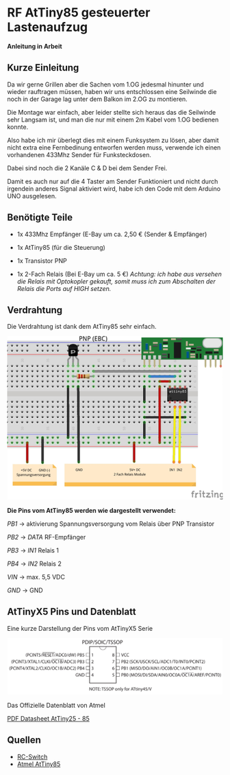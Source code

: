 # RF AtTiny85 gesteuerter Lastenaufzug

**Anleitung in Arbeit**

## Kurze Einleitung

Da wir gerne Grillen aber die Sachen vom 1.OG jedesmal hinunter und 
wieder rauftragen müssen, haben wir uns entschlossen 
eine Seilwinde die noch in der Garage lag unter dem Balkon im 2.OG zu 
montieren.

Die Montage war einfach, aber leider stellte sich heraus das die 
Seilwinde sehr Langsam ist, und man die nur mit einem 2m Kabel vom 1.OG 
bedienen konnte.

Also habe ich mir überlegt dies mit einem Funksystem zu lösen, aber 
damit nicht extra eine Fernbedinung entworfen werden muss, verwende ich 
einen vorhandenen 433Mhz Sender für Funksteckdosen.

Dabei sind noch die 2 Kanäle C & D bei dem Sender Frei.

Damit es auch nur auf die 4 Taster am Sender Funktioniert und nicht 
durch irgendein anderes Signal aktiviert wird, habe ich den Code mit 
dem Arduino UNO ausgelesen.


## Benötigte Teile

* 1x 433Mhz Empfänger (E-Bay um ca. 2,50 € (Sender & Empfänger)

* 1x AtTiny85 (für die Steuerung)

* 1x Transistor PNP

* 1x 2-Fach Relais (Bei E-Bay um ca. 5 €) *Achtung: ich habe aus 
versehen die Relais mit Optokopler gekauft, somit muss ich zum 
Abschalten der Relais die Ports auf HIGH setzen.*


## Verdrahtung

Die Verdrahtung ist dank dem AtTiny85 sehr einfach.

![Verdrahtung AtTiny85](Doku/Schaltplan.jpg)

**Die Pins vom AtTiny85 werden wie dargestellt verwendet:**

*PB1* -> aktivierung Spannungsversorgung vom Relais über PNP Transistor

*PB2* -> *DATA* RF-Empfänger

*PB3* -> *IN1* Relais 1

*PB4* -> *IN2* Relais 2

*VIN* -> max. 5,5 VDC

*GND* -> GND


## AtTinyX5 Pins und Datenblatt

Eine kurze Darstellung der Pins vom AtTinyX5 Serie

![Darstellung der Pins](Doku/attiny85_pinout.jpg)

Das Offizielle Datenblatt von Atmel

[PDF Datasheet AtTiny25 - 85](Doku/Atmel-2586-AVR-8-bit-Microcontroller-ATtiny25-ATtiny45-ATtiny85_Datasheet.pdf)

## Quellen

* [RC-Switch](https://github.com/sui77/rc-switch)
* [Atmel AtTiny85](http://www.atmel.com/devices/attiny85.aspx)

